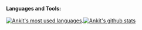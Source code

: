 **Languages and Tools:**  

<a href="https://github.com/ankitnimje">
  <img align="center" src="https://github-readme-stats.vercel.app/api/top-langs/?username=ankitnimje&theme=light&count_private=true&layout=compact" alt="Ankit's most used languages" />
</a>
<a href="https://github.com/ankitnimje">
 <img align="center" src="https://github-readme-stats.vercel.app/api?username=ankitnimje&show_icons=true&theme=light&line_height=27&include_all_commits=true&count_private=true&hide=issues,prs,contribs" alt="Ankit's github stats"/>
</a>

